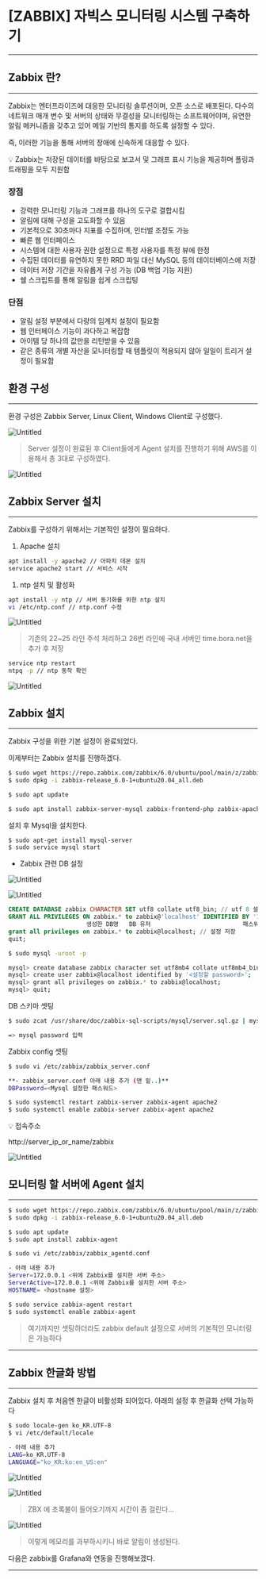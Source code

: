 # [ZABBIX] 자빅스 모니터링 시스템 구축하기

---

## Zabbix 란?

---

Zabbix는 엔터프라이즈에 대응한 모니터링 솔루션이며, 오픈 소스로 배포된다.
다수의 네트워크 매개 변수 및 서버의 상태와 무결성을 모니터링하는 소프트웨어이며, 유연한 알림 메커니즘을 갖추고 있어 메일 기반의 통지를 하도록 설정할 수 있다.

즉, 이러한 기능을 통해 서버의 장애에 신속하게 대응할 수 있다.

<aside>
💡 Zabbix는 저장된 데이터를 바탕으로 보고서 및 그래프 표시 기능을 제공하며 폴링과 트래핑을 모두 지원함

</aside>

### 장점

- 강력한 모니터링 기능과 그래프를 하나의 도구로 결합시킴
- 알림에 대해 구성을 고도화할 수 있음
- 기본적으로 30초마다 지표를 수집하며, 인터벌 조정도 가능
- 빠른 웹 인터페이스
- 시스템에 대한 사용자 권한 설정으로 특정 사용자를 특정 뷰에 한정
- 수집된 데이터를 유연하지 못한 RRD 파일 대신 MySQL 등의 데이터베이스에 저장
- 데이터 저장 기간을 자유롭게 구성 가능 (DB 백업 기능 지원)
- 쉘 스크립트를 통해 알림을 쉽게 스크립팅

### 단점

- 알림 설정 부분에서 다량의 임계치 설정이 필요함
- 웹 인터페이스 기능이 과다하고 복잡함
- 아이템 당 하나의 값만을 리턴받을 수 있음
- 같은 종류의 개별 자산을 모니터링할 때 템플릿이 적용되지 않아 일일이 트리거 설정이 필요함

## 환경 구성

---

환경 구성은 Zabbix Server, Linux Client, Windows Client로 구성했다.

![Untitled](%5BZABBIX%5D%20%E1%84%8C%E1%85%A1%E1%84%87%E1%85%B5%E1%86%A8%E1%84%89%E1%85%B3%20%E1%84%86%E1%85%A9%E1%84%82%E1%85%B5%E1%84%90%E1%85%A5%E1%84%85%E1%85%B5%E1%86%BC%20%E1%84%89%E1%85%B5%E1%84%89%E1%85%B3%E1%84%90%E1%85%A6%E1%86%B7%20%E1%84%80%E1%85%AE%E1%84%8E%E1%85%AE%E1%86%A8%E1%84%92%E1%85%A1%E1%84%80%E1%85%B5%2005223c20ff0545c0a807c54489f26c9c/Untitled.png)

> Server 설정이 완료된 후 Client들에게 Agent 설치를 진행하기 위해 AWS를 이용해서 총 3대로 구성하였다.
> 

![Untitled](%5BZABBIX%5D%20%E1%84%8C%E1%85%A1%E1%84%87%E1%85%B5%E1%86%A8%E1%84%89%E1%85%B3%20%E1%84%86%E1%85%A9%E1%84%82%E1%85%B5%E1%84%90%E1%85%A5%E1%84%85%E1%85%B5%E1%86%BC%20%E1%84%89%E1%85%B5%E1%84%89%E1%85%B3%E1%84%90%E1%85%A6%E1%86%B7%20%E1%84%80%E1%85%AE%E1%84%8E%E1%85%AE%E1%86%A8%E1%84%92%E1%85%A1%E1%84%80%E1%85%B5%2005223c20ff0545c0a807c54489f26c9c/Untitled%201.png)

## Zabbix Server 설치

---

Zabbix를 구성하기 위해서는 기본적인 설정이 필요하다.

1. Apache 설치

```bash
apt install -y apache2 // 아파치 데몬 설치
service apache2 start // 서비스 시작
```

1. ntp 설치 및 활성화

```bash
apt install -y ntp // 서버 동기화를 위한 ntp 설치
vi /etc/ntp.conf // ntp.conf 수정
```

![Untitled](%5BZABBIX%5D%20%E1%84%8C%E1%85%A1%E1%84%87%E1%85%B5%E1%86%A8%E1%84%89%E1%85%B3%20%E1%84%86%E1%85%A9%E1%84%82%E1%85%B5%E1%84%90%E1%85%A5%E1%84%85%E1%85%B5%E1%86%BC%20%E1%84%89%E1%85%B5%E1%84%89%E1%85%B3%E1%84%90%E1%85%A6%E1%86%B7%20%E1%84%80%E1%85%AE%E1%84%8E%E1%85%AE%E1%86%A8%E1%84%92%E1%85%A1%E1%84%80%E1%85%B5%2005223c20ff0545c0a807c54489f26c9c/Untitled%202.png)

> 기존의 22~25 라인 주석 처리하고 26번 라인에 국내 서버인 time.bora.net을 추가 후 저장
> 

```bash
service ntp restart
ntpq -p // ntp 동작 확인
```

![Untitled](%5BZABBIX%5D%20%E1%84%8C%E1%85%A1%E1%84%87%E1%85%B5%E1%86%A8%E1%84%89%E1%85%B3%20%E1%84%86%E1%85%A9%E1%84%82%E1%85%B5%E1%84%90%E1%85%A5%E1%84%85%E1%85%B5%E1%86%BC%20%E1%84%89%E1%85%B5%E1%84%89%E1%85%B3%E1%84%90%E1%85%A6%E1%86%B7%20%E1%84%80%E1%85%AE%E1%84%8E%E1%85%AE%E1%86%A8%E1%84%92%E1%85%A1%E1%84%80%E1%85%B5%2005223c20ff0545c0a807c54489f26c9c/Untitled%203.png)

## Zabbix 설치

---

Zabbix 구성을 위한 기본 설정이 완료되었다.

이제부터는 Zabbix 설치를 진행하겠다.

```bash
$ sudo wget https://repo.zabbix.com/zabbix/6.0/ubuntu/pool/main/z/zabbix-release/zabbix-release_6.0-1+ubuntu20.04_all.deb
$ sudo dpkg -i zabbix-release_6.0-1+ubuntu20.04_all.deb

$ sudo apt update

$ sudo apt install zabbix-server-mysql zabbix-frontend-php zabbix-apache-conf zabbix-sql-scripts zabbix-agent
```

설치 후 Mysql을 설치한다.

```bash
$ sudo apt-get install mysql-server
$ sudo service mysql start
```

- Zabbix 관련 DB 설정

![Untitled](%5BZABBIX%5D%20%E1%84%8C%E1%85%A1%E1%84%87%E1%85%B5%E1%86%A8%E1%84%89%E1%85%B3%20%E1%84%86%E1%85%A9%E1%84%82%E1%85%B5%E1%84%90%E1%85%A5%E1%84%85%E1%85%B5%E1%86%BC%20%E1%84%89%E1%85%B5%E1%84%89%E1%85%B3%E1%84%90%E1%85%A6%E1%86%B7%20%E1%84%80%E1%85%AE%E1%84%8E%E1%85%AE%E1%86%A8%E1%84%92%E1%85%A1%E1%84%80%E1%85%B5%2005223c20ff0545c0a807c54489f26c9c/Untitled%204.png)

![Untitled](%5BZABBIX%5D%20%E1%84%8C%E1%85%A1%E1%84%87%E1%85%B5%E1%86%A8%E1%84%89%E1%85%B3%20%E1%84%86%E1%85%A9%E1%84%82%E1%85%B5%E1%84%90%E1%85%A5%E1%84%85%E1%85%B5%E1%86%BC%20%E1%84%89%E1%85%B5%E1%84%89%E1%85%B3%E1%84%90%E1%85%A6%E1%86%B7%20%E1%84%80%E1%85%AE%E1%84%8E%E1%85%AE%E1%86%A8%E1%84%92%E1%85%A1%E1%84%80%E1%85%B5%2005223c20ff0545c0a807c54489f26c9c/Untitled%205.png)

```sql
CREATE DATABASE zabbix CHARACTER SET utf8 collate utf8_bin; // utf 8 설정
GRANT ALL PRIVILEGES ON zabbix.* to zabbix@'localhost' IDENTIFIED BY '1234'; 
                      생성한 DB명   DB 유저                          패스워드
grant all privileges on zabbix.* to zabbix@localhost; // 설정 저장
quit;
```

```bash
$ sudo mysql -uroot -p

mysql> create database zabbix character set utf8mb4 collate utf8mb4_bin;
mysql> create user zabbix@localhost identified by '<설정할 password>';
mysql> grant all privileges on zabbix.* to zabbix@localhost;
mysql> quit;
```

DB 스키마 셋팅

```bash
$ sudo zcat /usr/share/doc/zabbix-sql-scripts/mysql/server.sql.gz | mysql -uzabbix -p zabbix

=> mysql password 입력
```

Zabbix config 셋팅

```bash
$ sudo vi /etc/zabbix/zabbix_server.conf

**- zabbix_server.conf 아래 내용 추가 (맨 밑..)**
DBPassword=<Mysql 설정한 패스워드>

$ sudo systemctl restart zabbix-server zabbix-agent apache2
$ sudo systemctl enable zabbix-server zabbix-agent apache2
```

<aside>
💡 접속주소

http://server_ip_or_name/zabbix

</aside>

![Untitled](%5BZABBIX%5D%20%E1%84%8C%E1%85%A1%E1%84%87%E1%85%B5%E1%86%A8%E1%84%89%E1%85%B3%20%E1%84%86%E1%85%A9%E1%84%82%E1%85%B5%E1%84%90%E1%85%A5%E1%84%85%E1%85%B5%E1%86%BC%20%E1%84%89%E1%85%B5%E1%84%89%E1%85%B3%E1%84%90%E1%85%A6%E1%86%B7%20%E1%84%80%E1%85%AE%E1%84%8E%E1%85%AE%E1%86%A8%E1%84%92%E1%85%A1%E1%84%80%E1%85%B5%2005223c20ff0545c0a807c54489f26c9c/Untitled%206.png)

## 모니터링 할 서버에 Agent 설치

---

```bash
$ sudo wget https://repo.zabbix.com/zabbix/6.0/ubuntu/pool/main/z/zabbix-release/zabbix-release_6.0-1+ubuntu20.04_all.deb
$ sudo dpkg -i zabbix-release_6.0-1+ubuntu20.04_all.deb

$ sudo apt update
$ sudo apt install zabbix-agent

$ sudo vi /etc/zabbix/zabbix_agentd.conf

- 아래 내용 추가
Server=172.0.0.1 <위에 Zabbix를 설치한 서버 주소>
ServerActive=172.0.0.1 <위에 Zabbix를 설치한 서버 주소>
HOSTNAME= <hostname 설정>

$ sudo service zabbix-agent restart
$ sudo systemctl enable zabbix-agent
```

> 여기까지만 셋팅하더라도 zabbix default 설정으로 서버의 기본적인 모니터링은 가능하다
> 

---

## Zabbix 한글화 방법

---

Zabbix 설치 후 처음엔 한글이 비활성화 되어있다. 아래의 설정 후 한글화 선택 가능하다

```bash
$ sudo locale-gen ko_KR.UTF-8
$ vi /etc/default/locale

- 아래 내용 추가
LANG=ko_KR.UTF-8
LANGUAGE="ko_KR:ko:en_US:en"
```

![Untitled](%5BZABBIX%5D%20%E1%84%8C%E1%85%A1%E1%84%87%E1%85%B5%E1%86%A8%E1%84%89%E1%85%B3%20%E1%84%86%E1%85%A9%E1%84%82%E1%85%B5%E1%84%90%E1%85%A5%E1%84%85%E1%85%B5%E1%86%BC%20%E1%84%89%E1%85%B5%E1%84%89%E1%85%B3%E1%84%90%E1%85%A6%E1%86%B7%20%E1%84%80%E1%85%AE%E1%84%8E%E1%85%AE%E1%86%A8%E1%84%92%E1%85%A1%E1%84%80%E1%85%B5%2005223c20ff0545c0a807c54489f26c9c/Untitled%207.png)

![Untitled](%5BZABBIX%5D%20%E1%84%8C%E1%85%A1%E1%84%87%E1%85%B5%E1%86%A8%E1%84%89%E1%85%B3%20%E1%84%86%E1%85%A9%E1%84%82%E1%85%B5%E1%84%90%E1%85%A5%E1%84%85%E1%85%B5%E1%86%BC%20%E1%84%89%E1%85%B5%E1%84%89%E1%85%B3%E1%84%90%E1%85%A6%E1%86%B7%20%E1%84%80%E1%85%AE%E1%84%8E%E1%85%AE%E1%86%A8%E1%84%92%E1%85%A1%E1%84%80%E1%85%B5%2005223c20ff0545c0a807c54489f26c9c/Untitled%208.png)

> ZBX 에 초록불이 들어오기까지 시간이 좀 걸린다…
> 

![Untitled](%5BZABBIX%5D%20%E1%84%8C%E1%85%A1%E1%84%87%E1%85%B5%E1%86%A8%E1%84%89%E1%85%B3%20%E1%84%86%E1%85%A9%E1%84%82%E1%85%B5%E1%84%90%E1%85%A5%E1%84%85%E1%85%B5%E1%86%BC%20%E1%84%89%E1%85%B5%E1%84%89%E1%85%B3%E1%84%90%E1%85%A6%E1%86%B7%20%E1%84%80%E1%85%AE%E1%84%8E%E1%85%AE%E1%86%A8%E1%84%92%E1%85%A1%E1%84%80%E1%85%B5%2005223c20ff0545c0a807c54489f26c9c/Untitled%209.png)

> 이렇게 메모리를 과부하시키니 바로 알림이 생성된다.
> 

다음은 zabbix를 Grafana와 연동을 진행해보겠다.

---